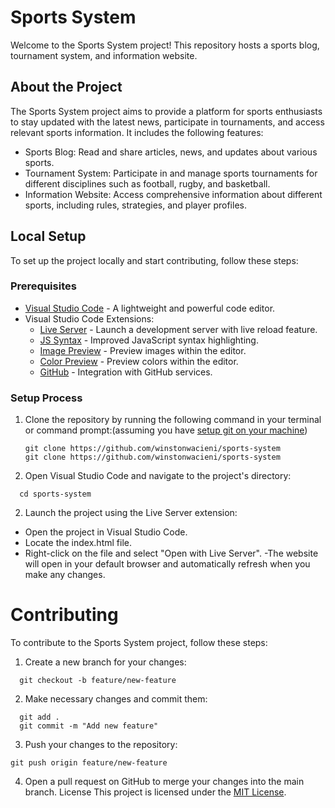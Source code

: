 # Sports System

Welcome to the Sports System project! This repository hosts a sports blog, tournament system, and information website.

## About the Project

The Sports System project aims to provide a platform for sports enthusiasts to stay updated with the latest news, participate in tournaments, and access relevant sports information. It includes the following features:

- Sports Blog: Read and share articles, news, and updates about various sports.
- Tournament System: Participate in and manage sports tournaments for different disciplines such as football, rugby, and basketball.
- Information Website: Access comprehensive information about different sports, including rules, strategies, and player profiles.

## Local Setup

To set up the project locally and start contributing, follow these steps:

### Prerequisites

- [Visual Studio Code](https://code.visualstudio.com/) - A lightweight and powerful code editor.
- Visual Studio Code Extensions:
  - [Live Server](https://marketplace.visualstudio.com/items?itemName=ritwickdey.LiveServer) - Launch a development server with live reload feature.
  - [JS Syntax](https://marketplace.visualstudio.com/items?itemName=mechatroner.rainbow-csv) - Improved JavaScript syntax highlighting.
  - [Image Preview](https://marketplace.visualstudio.com/items?itemName=kisstkondoros.vscode-gutter-preview) - Preview images within the editor.
  - [Color Preview](https://marketplace.visualstudio.com/items?itemName=bierner.color-preview) - Preview colors within the editor.
  - [GitHub](https://marketplace.visualstudio.com/items?itemName=KnisterPeter.vscode-github) - Integration with GitHub services.

### Setup Process

1. Clone the repository by running the following command in your terminal or command prompt:(assuming you have [setup git on your machine](https://docs.github.com/en/get-started/quickstart/set-up-git))

   ```shell
   git clone https://github.com/winstonwacieni/sports-system
   git clone https://github.com/winstonwacieni/sports-system
1. Open Visual Studio Code and navigate to the project's  directory:
 ```shell
   cd sports-system
   ```

2. Launch the project using the Live Server extension:

- Open the project in Visual Studio Code.
- Locate the index.html file.
- Right-click on the file and select "Open with Live Server".
-The website will open in your default browser and automatically refresh when you make any changes.


# Contributing
To contribute to the Sports System project, follow these steps:

1. Create a new branch for your changes:
```Shell
  git checkout -b feature/new-feature
```
2. Make necessary changes and commit them:
```shell
  git add .
  git commit -m "Add new feature"
  ```
3. Push your changes to the repository:
 ```shell
 git push origin feature/new-feature
 ```
4. Open a pull request on GitHub to merge your changes into the main branch.
License
This project is licensed under the [MIT License](https://opensource.org/license/mit/).